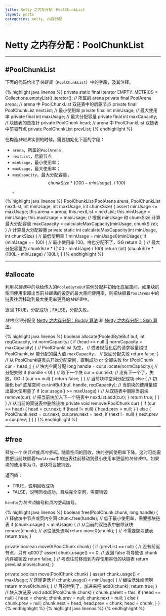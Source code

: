 ```yaml
---
title: Netty 之内存分配：PoolChunkList
layout: posts
categories: netty, 内存分配
---
```


# Netty 之内存分配：PoolChunkList

------

## #PoolChunkList

下面的代码给出了*块链表*（`PoolChunkList`）中的字段，及其注释。

{% highlight java linenos %}
private static final 
Iterator<PoolChunkMetric> 
EMPTY_METRICS = Collections.<PoolChunkMetric>emptyList().iterator();
// 所属的 arena
private final PoolArena<T> arena;
// arena 中 PoolChunkList 双链表中的后驱节点
private final PoolChunkList<T> nextList;
// 最小使用率
private final int minUsage;
// 最大使用率
private final int maxUsage;
// 最大分配容量
private final int maxCapacity;
// 块链表的首指针
private PoolChunk<T> head;
// arena 中 PoolChunkList 双链表中前驱节点
private PoolChunkList<T> prevList;
{% endhighlight %}

在构造*块链表*实例的时候，需要初始化下面的字段：

* `arena`，所属的`PoolArena`；
* `nextList`，后驱节点
* `minUsage`，最小使用率；
* `maxUsage`，最大使用率；
* `maxCapacity`，最大分配容量，$$chunkSize * ((100 - minUsage)\ \ /\ 100)$$。

{% highlight java linenos %}
PoolChunkList(PoolArena<T> arena, PoolChunkList<T> nextList, 
        int minUsage, int maxUsage, int chunkSize) {
    assert minUsage <= maxUsage;
    this.arena = arena;
    this.nextList = nextList;
    this.minUsage = minUsage;
    this.maxUsage = maxUsage;
    // 根据 minUsage 和 chunkSize 计算最大分配容量
    maxCapacity = calculateMaxCapacity(minUsage, chunkSize);
}
// 计算最大分配容量
private static int calculateMaxCapacity(int minUsage, int chunkSize) {
    // 最低使用率 1
    minUsage = minUsage0(minUsage);
    if (minUsage == 100) {
        // 最小使用率 100，啥也分配不了，GG
        return 0;
    }
    // 最大分配容量为 chunkSize * ((100 - minUsage) / 100)
    return  (int) (chunkSize * (100L - minUsage) / 100L);
}
{% endhighlight %}

------

## #allocate

利用*块链表*中的块给传入的`PooledByteBuf`实例分配并初始化底层空间。如果块的空间使用率超出当前*块链表*的设定的最大空间使用率，则把块顺着`PoolArena`中的链表往后移动到最大使用率更高的*块链表*中。

返回 TRUE，分配成功；FALSE，分配失败。

*块内空间*分配见 [Netty 之内存分配：Buddy 算法](/netty-memory-allocation-buddy/) 和 [Netty 之内存分配：Slab 算法](/netty-memory-allocation-slab)。

{% highlight java linenos %}
boolean allocate(PooledByteBuf<T> buf, int reqCapacity, int normCapacity) {
    if (head == null || normCapacity > maxCapacity) {
        // PoolChunkList 为空，
        // 或者规范化后的请求容量超过 PoolChunkList 能分配的最大值 maxCapacity，
        // 返回分配失败
        return false;
    }
    // 从 PoolChunk链表头开始分配空间，直到成功 or 全部失败
    for (PoolChunk<T> cur = head;;) {
        // 块内空间分配
        long handle = cur.allocate(normCapacity);
        // 分配失败
        if (handle < 0) {
            // 取下一个块
            cur = cur.next;
            // 没有下一个了，失败，GG
            if (cur == null) {
                return false;
            }
        } 
        // 当前块中空间分配成功
        else {
            // 初始化 buf 底层空间
            cur.initBuf(buf, handle, reqCapacity);
            // 当前块的使用量超出最大使用量了
            if (cur.usage() >= maxUsage) {
                // 从双链表中删除当前块
                remove(cur);
                // 把当前块加入下一个链表中
                nextList.add(cur);
            }
            return true;
        }
    }
}
// 从当前的双链表中删除该块
private void remove(PoolChunk<T> cur) {
    if (cur == head) {
        head = cur.next;
        if (head != null) {
            head.prev = null;
        }
    } else {
        PoolChunk<T> next = cur.next;
        cur.prev.next = next;
        if (next != null) {
            next.prev = cur.prev;
        }
    }
}
{% endhighlight %}

------

## #free

释放一个*块节点*或*页内空间*。随着空间的回收，块的空间使用率下降，这时可能需要把当前块顺着`PoolArena`中的链表往前移动到最小使用率更低的*块链表*中。如果块的使用率为 0，该块将会被销毁。

返回值：

* TRUE，说明回收成功
* FALSE，说明回收成功，且块完全空闲，需要销毁

`handle`为*块节点*编号和*页内空间*编号。

{% highlight java linenos %}
boolean free(PoolChunk<T> chunk, long handle) {
    // 释放块中节点或页内空间
    chunk.free(handle);
    // 低于最小使用率，需要挪块链表
    if (chunk.usage() < minUsage) {
        // 从当前的双链表中删除该块
        remove(chunk);
        // 水往低处流啊
        return move0(chunk);
    }
    // 不需要挪块链表
    return true;
}

private boolean move0(PoolChunk<T> chunk) {
    if (prevList == null) {
        // 没有前驱节点，只有 q000了
        assert chunk.usage() == 0;
        // 返回 false 将导致该 chunk 内存被销毁
        return false;
    }
    // 考虑往前移动到内存使用率低的块链表
    return prevList.move(chunk);
}

private boolean move(PoolChunk<T> chunk) {
    assert chunk.usage() < maxUsage;
    // 还能更低
    if (chunk.usage() < minUsage) {
        // 继往低处续流啊
        return move0(chunk);
    }
    // 目的地到了，加进来吧
    add0(chunk);
    return true;
}
// 块入块链表
void add0(PoolChunk<T> chunk) {
    chunk.parent = this;
    if (head == null) {
        head = chunk;
        chunk.prev = null;
        chunk.next = null;
    } else {
        chunk.prev = null;
        chunk.next = head;
        head.prev = chunk;
        head = chunk;
    }
}
{% endhighlight %}
{% highlight java linenos %}
{% endhighlight %}